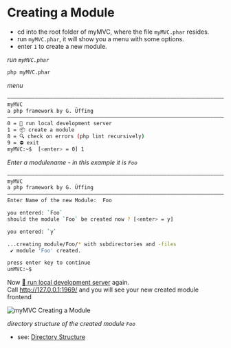 <!--[:Getting Started]-->

# Creating a Module

- cd into the root folder of myMVC, where the file `myMVC.phar` resides.
- run `myMVC.phar`, it will show you a menu with some options.
- enter `1` to create a new module.

_run `myMVC.phar`_  
~~~bash
php myMVC.phar
~~~

_menu_  
~~~bash
––––––––––––––––––––––––––––––––––––––––––––––––––––––––––––––––––––––––––––––––
myMVC
a php framework by G. Üffing
––––––––––––––––––––––––––––––––––––––––––––––––––––––––––––––––––––––––––––––––
0 = 🏁 run local development server
1 = 📦 create a module
8 = 🔍 check on errors (php lint recursively)
9 = ⛔ exit
myMVC:~$  [<enter> = 0] 1
~~~

_Enter a modulename - in this example it is `Foo`_  
~~~bash
––––––––––––––––––––––––––––––––––––––––––––––––––––––––––––––––––––––––––––––––
myMVC
a php framework by G. Üffing
––––––––––––––––––––––––––––––––––––––––––––––––––––––––––––––––––––––––––––––––
Enter Name of the new Module:  Foo

you entered: `Foo`
should the module `Foo` be created now ? [<enter> = y]

you entered: `y`

...creating module/Foo/* with subdirectories and -files
 ✔ module 'Foo' created.

press enter key to continue
unMVC:~$  
~~~

Now [🏁 run local development server](/3.x/installation#Run_myMVC) again.  
Call http://127.0.0.1:1969/ and you will see your new created module frontend

![myMVC Creating a Module](/doc/getting-started/mymvc-creating-a-module.png)


_directory structure of the created module `Foo`_  
- see: [Directory Structure](/3.x/directory-structure)
